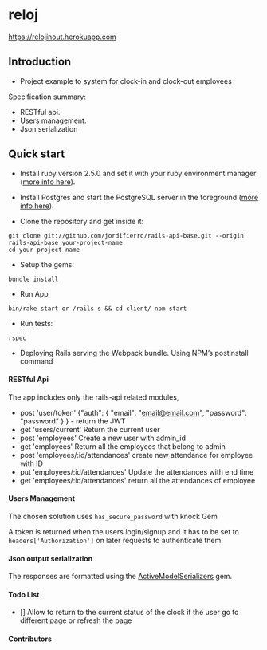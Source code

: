 
# reloj

https://relojinout.herokuapp.com

## Introduction
* Project example to system for clock-in and clock-out employees

Specification summary:

* RESTful api.
* Users management.
* Json serialization

## Quick start

* Install ruby version 2.5.0 and set it with your ruby environment manager
([more info here](https://www.ruby-lang.org/en/documentation/installation/)).

* Install Postgres and start the PostgreSQL server in the foreground
([more info here](https://wiki.postgresql.org/wiki/Detailed_installation_guides)).

* Clone the repository and get inside it:
```
git clone git://github.com/jordifierro/rails-api-base.git --origin rails-api-base your-project-name
cd your-project-name
```

* Setup the gems:
```
bundle install
```

* Run App
```
bin/rake start or /rails s && cd client/ npm start
```

* Run tests:
```
rspec
```
* Deploying
Rails serving the Webpack bundle. Using NPM’s postinstall command

#### RESTful Api
The app includes only the rails-api related modules,

* post 'user/token' 
  {"auth": { "email": "email@email.com", "password": "password" } } - return the JWT
* get 'users/current'
  Return the current user 
* post 'employees'
  Create a new user with admin_id
* get 'employees'
  Return all the employees that belong to admin
* post 'employees/:id/attendances' 
  create new attendance for employee with ID
* put 'employees/:id/attendances'
  Update the attendances with end time
* get 'employees/:id/attendances'
  return all the attendances of employee

#### Users Management
The chosen solution uses `has_secure_password` with knock Gem

A token is returned when the users login/signup
and it has to be set to `headers['Authorization']`
on later requests to authenticate them.

#### Json output serialization
The responses are formatted using the
[ActiveModelSerializers](https://github.com/rails-api/active_model_serializers)
gem.

#### Todo List
- [] Allow to return to the current status of the clock if the user go to different page or refresh the page

#### Contributors
